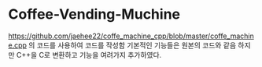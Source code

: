 # Coffee-Vending-Muchine
https://github.com/jaehee22/coffe_machine_cpp/blob/master/coffe_machine.cpp 의 코드를 사용하여 코드를 작성함
기본적인 기능들은 원본의 코드와 같음 하지만 C++을 C로 변환하고 기능을 여려가지 추가하였다.
